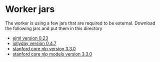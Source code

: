 # Worker jars

The worker is using a few jars that are required to be external.
Download the following jars and put them in this directory
- [ejml version 0.23](http://search.maven.org/#artifactdetails%7Ccom.googlecode.efficient-java-matrix-library%7Cejml%7C0.23%7Cjar)
- [jollyday version 0.4.7](http://search.maven.org/#artifactdetails%7Cde.jollyday%7Cjollyday%7C0.4.7%7Cjar)
- [stanford core nlp version 3.3.0](http://repo1.maven.org/maven2/edu/stanford/nlp/stanford-corenlp/3.3.0/stanford-corenlp-3.3.0.jar)
- [stanford core nlp models version 3.3.0](http://repo1.maven.org/maven2/edu/stanford/nlp/stanford-corenlp/3.3.0/stanford-corenlp-3.3.0-models.jar)
